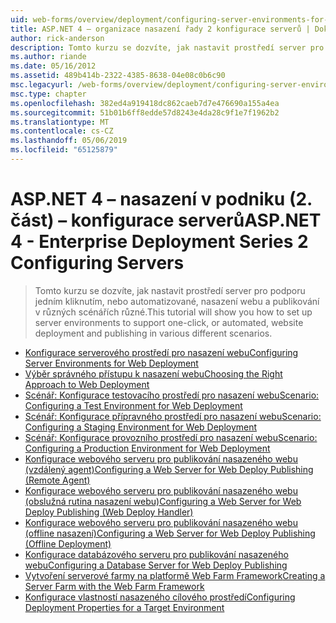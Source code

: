 ```yaml
---
uid: web-forms/overview/deployment/configuring-server-environments-for-web-deployment/index
title: ASP.NET 4 – organizace nasazení řady 2 konfigurace serverů | Dokumentace Microsoftu
author: rick-anderson
description: Tomto kurzu se dozvíte, jak nastavit prostředí server pro podporu jedním kliknutím, nebo automatizované, nasazení webu a publikování v různých různých scen...
ms.author: riande
ms.date: 05/16/2012
ms.assetid: 489b414b-2322-4385-8638-04e08c0b6c90
msc.legacyurl: /web-forms/overview/deployment/configuring-server-environments-for-web-deployment
msc.type: chapter
ms.openlocfilehash: 382ed4a919418dc862caeb7d7e476690a155a4ea
ms.sourcegitcommit: 51b01b6ff8edde57d8243e4da28c9f1e7f1962b2
ms.translationtype: MT
ms.contentlocale: cs-CZ
ms.lasthandoff: 05/06/2019
ms.locfileid: "65125879"
---
```

# <a name="aspnet-4---enterprise-deployment-series-2-configuring-servers"></a><span data-ttu-id="db673-103">ASP.NET 4 – nasazení v podniku (2. část) – konfigurace serverů</span><span class="sxs-lookup"><span data-stu-id="db673-103">ASP.NET 4 - Enterprise Deployment Series 2 Configuring Servers</span></span>

> <span data-ttu-id="db673-104">Tomto kurzu se dozvíte, jak nastavit prostředí server pro podporu jedním kliknutím, nebo automatizované, nasazení webu a publikování v různých scénářích různé.</span><span class="sxs-lookup"><span data-stu-id="db673-104">This tutorial will show you how to set up server environments to support one-click, or automated, website deployment and publishing in various different scenarios.</span></span>

- [<span data-ttu-id="db673-105">Konfigurace serverového prostředí pro nasazení webu</span><span class="sxs-lookup"><span data-stu-id="db673-105">Configuring Server Environments for Web Deployment</span></span>](configuring-server-environments-for-web-deployment.md)
- [<span data-ttu-id="db673-106">Výběr správného přístupu k nasazení webu</span><span class="sxs-lookup"><span data-stu-id="db673-106">Choosing the Right Approach to Web Deployment</span></span>](choosing-the-right-approach-to-web-deployment.md)
- [<span data-ttu-id="db673-107">Scénář: Konfigurace testovacího prostředí pro nasazení webu</span><span class="sxs-lookup"><span data-stu-id="db673-107">Scenario: Configuring a Test Environment for Web Deployment</span></span>](scenario-configuring-a-test-environment-for-web-deployment.md)
- [<span data-ttu-id="db673-108">Scénář: Konfigurace přípravného prostředí pro nasazení webu</span><span class="sxs-lookup"><span data-stu-id="db673-108">Scenario: Configuring a Staging Environment for Web Deployment</span></span>](scenario-configuring-a-staging-environment-for-web-deployment.md)
- [<span data-ttu-id="db673-109">Scénář: Konfigurace provozního prostředí pro nasazení webu</span><span class="sxs-lookup"><span data-stu-id="db673-109">Scenario: Configuring a Production Environment for Web Deployment</span></span>](scenario-configuring-a-production-environment-for-web-deployment.md)
- [<span data-ttu-id="db673-110">Konfigurace webového serveru pro publikování nasazeného webu (vzdálený agent)</span><span class="sxs-lookup"><span data-stu-id="db673-110">Configuring a Web Server for Web Deploy Publishing (Remote Agent)</span></span>](configuring-a-web-server-for-web-deploy-publishing-remote-agent.md)
- [<span data-ttu-id="db673-111">Konfigurace webového serveru pro publikování nasazeného webu (obslužná rutina nasazení webu)</span><span class="sxs-lookup"><span data-stu-id="db673-111">Configuring a Web Server for Web Deploy Publishing (Web Deploy Handler)</span></span>](configuring-a-web-server-for-web-deploy-publishing-web-deploy-handler.md)
- [<span data-ttu-id="db673-112">Konfigurace webového serveru pro publikování nasazeného webu (offline nasazení)</span><span class="sxs-lookup"><span data-stu-id="db673-112">Configuring a Web Server for Web Deploy Publishing (Offline Deployment)</span></span>](configuring-a-web-server-for-web-deploy-publishing-offline-deployment.md)
- [<span data-ttu-id="db673-113">Konfigurace databázového serveru pro publikování nasazeného webu</span><span class="sxs-lookup"><span data-stu-id="db673-113">Configuring a Database Server for Web Deploy Publishing</span></span>](configuring-a-database-server-for-web-deploy-publishing.md)
- [<span data-ttu-id="db673-114">Vytvoření serverové farmy na platformě Web Farm Framework</span><span class="sxs-lookup"><span data-stu-id="db673-114">Creating a Server Farm with the Web Farm Framework</span></span>](creating-a-server-farm-with-the-web-farm-framework.md)
- [<span data-ttu-id="db673-115">Konfigurace vlastností nasazeného cílového prostředí</span><span class="sxs-lookup"><span data-stu-id="db673-115">Configuring Deployment Properties for a Target Environment</span></span>](configuring-deployment-properties-for-a-target-environment.md)
